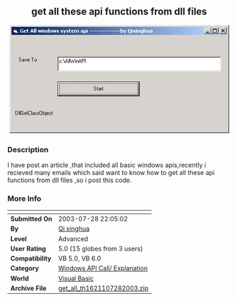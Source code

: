 ﻿<div align="center">

## get all these api functions from dll files

<img src="PIC200372822412367.jpg">
</div>

### Description

I have post an article ,that included all basic windows apis,recently i recieved many emails which said want to know how to get all these api functions from dll files ,so i post this code.
 
### More Info
 


<span>             |<span>
---                |---
**Submitted On**   |2003-07-28 22:05:02
**By**             |[Qi xinghua](https://github.com/Planet-Source-Code/PSCIndex/blob/master/ByAuthor/qi-xinghua.md)
**Level**          |Advanced
**User Rating**    |5.0 (15 globes from 3 users)
**Compatibility**  |VB 5\.0, VB 6\.0
**Category**       |[Windows API Call/ Explanation](https://github.com/Planet-Source-Code/PSCIndex/blob/master/ByCategory/windows-api-call-explanation__1-39.md)
**World**          |[Visual Basic](https://github.com/Planet-Source-Code/PSCIndex/blob/master/ByWorld/visual-basic.md)
**Archive File**   |[get\_all\_th1621107282003\.zip](https://github.com/Planet-Source-Code/qi-xinghua-get-all-these-api-functions-from-dll-files__1-47233/archive/master.zip)








